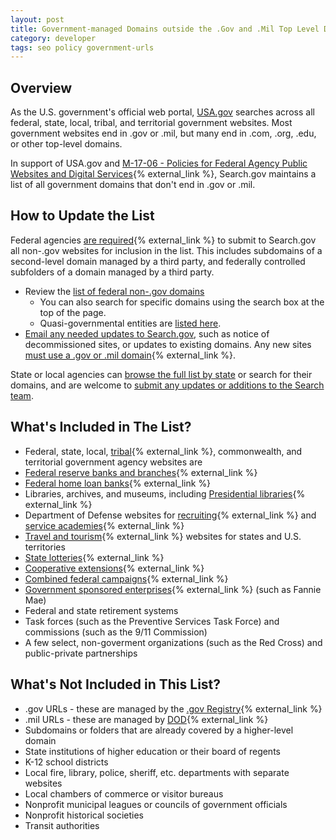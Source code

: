 ```yaml
---
layout: post
title: Government-managed Domains outside the .Gov and .Mil Top Level Domains
category: developer
tags: seo policy government-urls
---
```



## Overview

As the U.S. government's official web portal, [USA.gov](https://www.usa.gov/) searches across all federal, state, local, tribal, and territorial government websites. Most government websites end in .gov or .mil, but many end in .com, .org, .edu, or other top-level domains.

In support of USA.gov and [M-17-06 - Policies for Federal Agency Public Websites and Digital Services](https://policy.cio.gov/web-policy/){% external_link %}, Search.gov maintains a list of all government domains that don't end in .gov or .mil.

## How to Update the List

Federal agencies [are required](https://policy.cio.gov/web-policy/domain/){% external_link %} to submit to Search.gov all non-.gov websites for inclusion in the list. This includes subdomains of a second-level domain managed by a third party, and federally controlled subfolders of a domain managed by a third party.

* Review the [list of federal non-.gov domains](https://govt-urls.usa.gov/tematres/vocab/index.php?tema=17)
  * You can also search for specific domains using the search box at the top of the page.
  * Quasi-governmental entities are [listed here](https://govt-urls.usa.gov/tematres/vocab/index.php?tema=11031).
* [Email any needed updates to Search.gov](mailto:search@support.digitalgov.gov), such as notice of decommissioned sites, or updates to existing domains. Any new sites [must use a .gov or .mil domain](https://policy.cio.gov/web-policy/domain/){% external_link %}.

State or local agencies can [browse the full list by state](https://govt-urls.usa.gov/tematres/vocab/index.php) or search for their domains, and are welcome to [submit any updates or additions to the Search team](mailto:search@support.digitalgov.gov).

## What's Included in The List?

* Federal, state, local, [tribal](https://www.bia.gov/tribal-leaders-directory){% external_link %}, commonwealth, and territorial government agency websites are
* [Federal reserve banks and branches](https://www.federalreserve.gov/aboutthefed/federal-reserve-system.htm){% external_link %}
* [Federal home loan banks](http://www.fhlbanks.com/){% external_link %}
* Libraries, archives, and museums, including [Presidential libraries](https://www.archives.gov/presidential-libraries/){% external_link %}
* Department of Defense websites for [recruiting](https://dod.defense.gov/About/Military-Departments/DoD-Websites/?category=Recruiting){% external_link %} and [service academies](https://dod.defense.gov/About/Military-Departments/DoD-Websites/?category=Academy){% external_link %}
* [Travel and tourism](http://www.usa.gov/Citizen/Topics/Travel-Tourism/State-Tourism.shtml){% external_link %} websites for states and U.S. territories
* [State lotteries](http://www.usa.gov/Topics/Lottery-Results.shtml){% external_link %}
* [Cooperative extensions](http://www.csrees.usda.gov/Extension/USA-text.html){% external_link %}
* [Combined federal campaigns](https://www.opm.gov/combined-federal-campaign/find-local-campaigns/#url=CFC-Zones){% external_link %}
* [Government sponsored enterprises](https://en.wikipedia.org/wiki/Government-sponsored_enterprise#List_of_GSEs){% external_link %} (such as Fannie Mae)
* Federal and state retirement systems
* Task forces (such as the Preventive Services Task Force) and commissions (such as the 9/11 Commission)
* A few select, non-goverment organizations (such as the Red Cross) and public-private partnerships


## What's Not Included in This List?

* .gov URLs - these are managed by the [.gov Registry](https://www.dotgov.gov){% external_link %}
* .mil URLs - these are managed by [DOD](https://dod.defense.gov/About/Military-Departments/DoD-Websites/){% external_link %}
* Subdomains or folders that are already covered by a higher-level domain
* State institutions of higher education or their board of regents
* K-12 school districts
* Local fire, library, police, sheriff, etc. departments with separate websites
* Local chambers of commerce or visitor bureaus
* Nonprofit municipal leagues or councils of government officials
* Nonprofit historical societies
* Transit authorities
